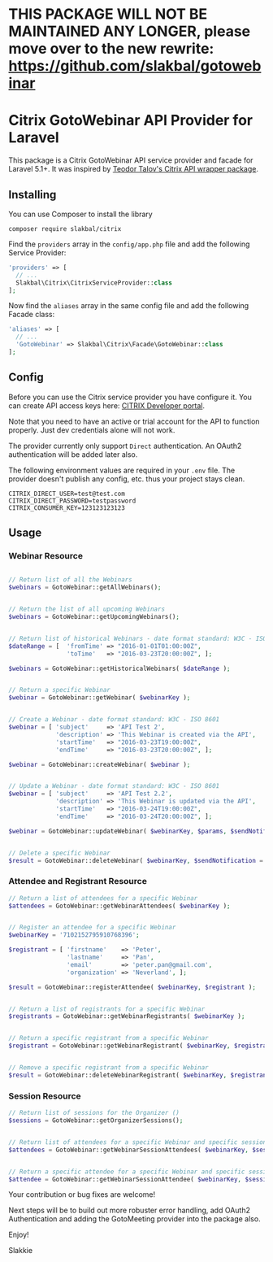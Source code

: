 # THIS PACKAGE WILL NOT BE MAINTAINED ANY LONGER, please move over to the new rewrite: https://github.com/slakbal/gotowebinar

# Citrix GotoWebinar API Provider for Laravel

This package is a Citrix GotoWebinar API service provider and facade for Laravel 5.1+. It was inspired by [Teodor Talov's Citrix API wrapper package](https://github.com/teodortalov/citrix).


## Installing

You can use Composer to install the library

```
composer require slakbal/citrix
```

Find the `providers` array in the `config/app.php` file and add the following Service Provider:

```php
'providers' => [
  // ...
  Slakbal\Citrix\CitrixServiceProvider::class
];
```

Now find the `aliases` array in the same config file and add the following Facade class:

```php
'aliases' => [
  // ...
  'GotoWebinar' => Slakbal\Citrix\Facade\GotoWebinar::class
];
```



## Config

Before you can use the Citrix service provider you have configure it. You can create API access keys here: [CITRIX Developer portal](https://developer.citrixonline.com/user/me/apps).

Note that you need to have an active or trial account for the API to function properly. Just dev credentials alone will not work.

The provider currently only support `Direct` authentication. An OAuth2 authentication will be added later also.

The following environment values are required in your `.env` file. The provider doesn't publish any config, etc. thus your project stays clean.

```
CITRIX_DIRECT_USER=test@test.com
CITRIX_DIRECT_PASSWORD=testpassword
CITRIX_CONSUMER_KEY=123123123123
```



## Usage

### Webinar Resource

```php

// Return list of all the Webinars
$webinars = GotoWebinar::getAllWebinars();


// Return the list of all upcoming Webinars
$webinars = GotoWebinar::getUpcomingWebinars();


// Return list of historical Webinars - date format standard: W3C - ISO 8601
$dateRange = [  'fromTime' => "2016-01-01T01:00:00Z",
                'toTime'   => "2016-03-23T20:00:00Z", ];

$webinars = GotoWebinar::getHistoricalWebinars( $dateRange );


// Return a specific Webinar
$webinar = GotoWebinar::getWebinar( $webinarKey );


// Create a Webinar - date format standard: W3C - ISO 8601
$webinar = [ 'subject'     => 'API Test 2',
             'description' => 'This Webinar is created via the API',
             'startTime'   => "2016-03-23T19:00:00Z",
             'endTime'     => "2016-03-23T20:00:00Z", ];

$webinar = GotoWebinar::createWebinar( $webinar );


// Update a Webinar - date format standard: W3C - ISO 8601
$webinar = [ 'subject'     => 'API Test 2.2',
             'description' => 'This Webinar is updated via the API',
             'startTime'   => "2016-03-24T19:00:00Z",
             'endTime'     => "2016-03-24T20:00:00Z", ];

$webinar = GotoWebinar::updateWebinar( $webinarKey, $params, $sendNotification = true);


// Delete a specific Webinar
$result = GotoWebinar::deleteWebinar( $webinarKey, $sendNotification = true );
```

### Attendee and Registrant Resource

```php
// Return a list of attendees for a specific Webinar
$attendees = GotoWebinar::getWebinarAttendees( $webinarKey );


// Register an attendee for a specific Webinar
$webinarKey = '7102152795910768396';

$registrant = [ 'firstname'    => 'Peter',
                'lastname'     => 'Pan',
                'email'        => 'peter.pan@gmail.com',
                'organization' => 'Neverland', ];

$result = GotoWebinar::registerAttendee( $webinarKey, $registrant );


// Return a list of registrants for a specific Webinar
$registrants = GotoWebinar::getWebinarRegistrants( $webinarKey );


// Return a specific registrant from a specific Webinar
$registrant = GotoWebinar::getWebinarRegistrant( $webinarKey, $registrantKey );


// Remove a specific registrant from a specific Webinar
$result = GotoWebinar::deleteWebinarRegistrant( $webinarKey, $registrantKey );
```

### Session Resource

```php
// Return list of sessions for the Organizer ()
$sessions = GotoWebinar::getOrganizerSessions();


// Return list of attendees for a specific Webinar and specific session
$attendees = GotoWebinar::getWebinarSessionAttendees( $webinarKey, $sessionKey );


// Return a specific attendee for a specific Webinar and specific session
$attendee = GotoWebinar::getWebinarSessionAttendee( $webinarKey, $sessionKey, $registrantKey );
```

Your contribution or bug fixes are welcome!

Next steps will be to build out more robuster error handling, add OAuth2 Authentication and adding the GotoMeeting provider into the package also.

Enjoy!

Slakkie
